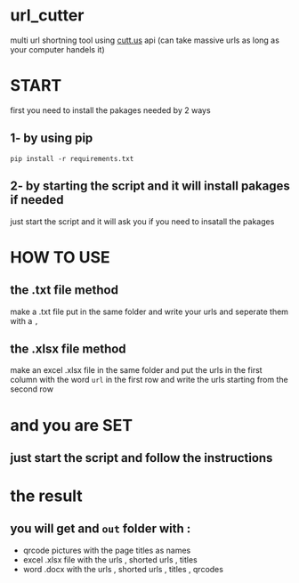 # url_cutter
multi url shortning tool using [cutt.us](http://cutt.us) api (can take massive urls as long as your computer handels it)

# START  
first you need to install the pakages needed by 2 ways  
## 1- by using pip  
`pip install -r requirements.txt`  
## 2- by starting the script and it will install pakages if needed  
just start the script and it will ask you if you need to insatall the pakages

# HOW TO USE  
## the .txt file method  
make a .txt file put in the same folder and write your urls and seperate them with a `,`
## the .xlsx file method  
make an excel .xlsx file in the same folder and put the urls in the first column with the word `url` in the first row and write the urls starting from the second row  

# and you are SET
## just start the script and follow the instructions

# the result
## you will get and `out` folder with :  
- qrcode pictures with the page titles as names
- excel .xlsx file with the urls , shorted urls , titles
- word .docx with the urls , shorted urls , titles , qrcodes
